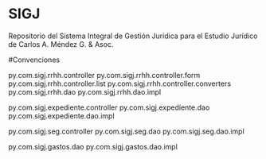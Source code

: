 # SIGJ
Repositorio del Sistema Integral de Gestión Jurídica para el Estudio Jurídico de Carlos A. Méndez G. &amp; Asoc.


#Convenciones

py.com.sigj.rrhh.controller
py.com.sigj.rrhh.controller.form
py.com.sigj.rrhh.controller.list
py.com.sigj.rrhh.controller.converters
py.com.sigj.rrhh.dao
py.com.sigj.rrhh.dao.impl

py.com.sigj.expediente.controller
py.com.sigj.expediente.dao
py.com.sigj.expediente.dao.impl

py.com.sigj.seg.controller
py.com.sigj.seg.dao
py.com.sigj.seg.dao.impl

py.com.sigj.gastos.dao
py.com.sigj.gastos.dao.impl
